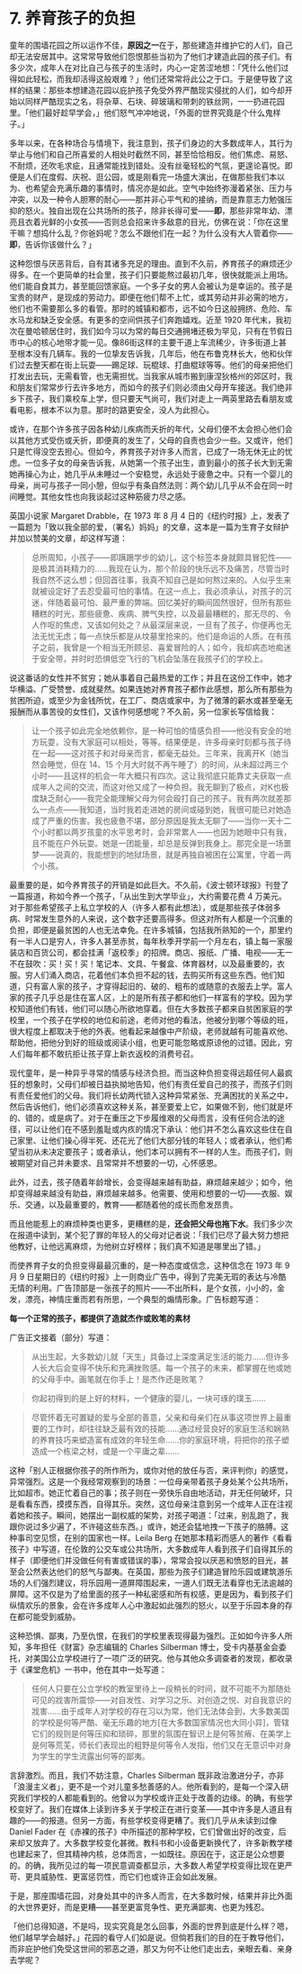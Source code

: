 # 7. 养育孩子的负担

童年的围墙花园之所以运作不佳，**原因之一**在于，那些建造并维护它的人们，自己却无法安居其中。这常常导致他们怨恨那些当初为了他们才建造此园的孩子们。有多少次，成年人在对比自己与孩子的生活时，内心一定苦涩地想：「凭什么他们过得如此轻松，而我却活得这般艰难？」他们还常常将此公之于口。于是便导致了这样的结果：那些本想建造花园以庇护孩子免受外界严酷现实侵扰的人们，如今却开始以同样严酷现实之名，将杂草、石块、碎玻璃和带刺的铁丝网，一一扔进花园里。「他们最好趁早学会，」他们怒气冲冲地说，「外面的世界究竟是个什么鬼样子。」

多年以来，在各种场合与情境下，我注意到，孩子们身边的大多数成年人，其行为举止与他们和自己所喜爱的人相处时截然不同，甚至恰恰相反。他们焦虑、易怒、不耐烦，还吹毛求疵，且通常能找到错处。没有丝毫轻松的气氛，更遑论喜悦。即便是人们在度假、庆祝、逛公园，或是刚看完一场盛大演出，在做那些我们本以为、也希望会充满乐趣的事情时，情况亦是如此。空气中始终弥漫着紧张、压力与冲突，以及一种令人胆寒的耐心——那并非心平气和的接纳，而是靠意志力勉强压抑的怒火。独自出现在公共场所的孩子，除非长得可爱——**即**，那些非常年幼、漂亮且衣着光鲜的小女孩——否则总会招来许多敌意的目光，仿佛在说：「你在这里干嘛？想捣什么乱？你爸妈呢？怎么不跟他们在一起？为什么没有大人管着你——**即**，告诉你该做什么？」

这种怨恨与厌恶背后，自有其诸多充足的理由。直到不久前，养育孩子的麻烦还少得多。在一个更简单的社会里，孩子们只要能熬过最初几年，很快就能派上用场。他们能自食其力，甚至能回馈家庭。一个多子女的男人会被认为是幸运的。孩子是宝贵的财产，是现成的劳动力。即便在他们帮不上忙，或其劳动并非必需的地方，他们也不需要那么多的看管。那时的城镇和都市，远不如今日这般拥挤、危险、车水马龙和缺乏安全感。有更多的空间供孩子们奔跑嬉戏。近至 1920 年代末，我初次在曼哈顿居住时，我们如今习以为常的每日交通拥堵还极为罕见，只有在节假日市中心的核心地带才能一见。像86街这样的主要干道上车流稀少，许多街道上甚至根本没有几辆车。我的一位挚友告诉我，几年后，他在布鲁克林长大，他和伙伴们过去整天都在街上玩耍——踢足球、玩棍球、打曲棍球等等。他们的母亲把他们打发出去玩，无需看管，也无需担忧。当我家从城市搬到康涅狄格州的郊区时，我和朋友们常常步行去许多地方，而如今的孩子们则必须由父母开车接送。我们绝非乡下孩子，我们乘校车上学，但只要天气尚可，我们对走上一两英里路去看朋友或看电影，根本不以为意。那时的路更安全，没人为此担心。

或许，在那个许多孩子因各种幼儿疾病而夭折的年代，父母们便不太会担心他们会以其他方式受伤或夭折，即便真的发生了，父母的自责也会少一些。又或许，他们只是忙得没空去担心。但如今，养育孩子对许多人而言，已成了一场无休无止的忧虑。一位多子女的母亲告诉我，从她第一个孩子出生，直到最小的孩子长大到无需她再操心为止，她几乎从未睡过一个安稳觉，永远处于疲惫之中。只有一个婴儿的母亲，尚可与孩子一同小憩，但似乎有条自然法则：两个幼儿几乎从不会在同一时间睡觉。其他女性也向我谈起过这种筋疲力尽之感。

英国小说家 Margaret Drabble，在 1973 年 8 月 4 日的《纽约时报》上，发表了一篇题为「致以我全部的爱，（署名）妈妈」的文章，这本是一篇为生育子女辩护并加以赞美的文章，却这样写道：

> 总所周知，小孩子——即蹒跚学步的幼儿，这个标签本身就颇具冒犯性——是极其消耗精力的……我现在认为，那个阶段的快乐远不及痛苦，尽管当时我自然不这么想；但回首往事，我真不知自己是如何熬过来的。人似乎生来就被设定好了去忍受最可怕的事情。在这一点上，我必须承认，对孩子的沉迷，伴随着最可怕、最严重的弊端。回忆美好的瞬间固然很好，但所有那些糟糕的时光，那些疲惫、疾病、脾气失控，以及最最糟糕的，那无尽的、令人作呕的焦虑，又该如何处之？从最深层来说，一旦有了孩子，你便再也无法无忧无虑；每一点快乐都是从坟墓里抢来的。他们是命运的人质。在有孩子之前，我曾是一个相当无所顾忌、喜爱冒险的人；如今，我却病态地痴迷于安全带，并时时恐惧低空飞行的飞机会坠落在我孩子们的学校上。

说这番话的女性并不贫穷；她从事着自己最热爱的工作；并且在这份工作中，她才华横溢、广受赞誉、成就斐然。如果连她对养育孩子都作此感想，那么所有那些为贫困所迫，或至少为金钱所忧，在工厂、商店或家中，为了微薄的薪水或甚至毫无报酬而从事苦役的女性们，又该作何感想呢？不久前，另一位家长写信给我：

> 让一个孩子如此完全地依赖你，是一种可怕的情感负担——他没有安全的地方玩耍，没有大家庭可以相处，等等。结果便是，许多母亲时刻都与孩子待在一起——这对孩子和对母亲而言，都毫无益处。三年来，我离开K（她当然会睡觉，但在 14、15 个月大时就不再午睡了）的时间，从未超过两三个小时——且这样的机会一年大概只有四次。这让我彻底只能靠丈夫获取一点成年人之间的交流，而这对他又成了一种负担。我无聊到了极点，对K也极度缺乏耐心——我完全能理解父母为何会殴打自己的孩子。我有两次就差那么一点点——我知道，当时我若走进她的房间或碰到她，我很可能已对她造成了严重的伤害。我也疲惫不堪，部分原因是我太无聊了——当你一天十二个小时都以两岁孩童的水平思考时，会非常累人——也因为她眼中只有我，且不能在户外玩耍。她是一团能量，却总是反弹到我身上。那完全是一场噩梦——说真的，我能想到的地狱场景，就是再独自被困在公寓里，守着一两个小孩。

最重要的是，如今养育孩子的开销是如此巨大。不久前，《波士顿环球报》刊登了一篇报道，称如今养一个孩子，「从出生到大学毕业」，大约需要花费 4 万美元。对于那些希望孩子上私立学校的人（许多人都有此想法），或是那些孩子体弱多病、时常发生意外的人来说，这个数字还要高得多。但这对所有人都是一个沉重的负担，即便是最贫困的人也无法幸免。在许多城镇，包括我所熟知的一个，那里约有一半人口是穷人，许多人甚至赤贫，每年秋季开学前一个月左右，镇上每一家服装店和百货公司，都会挂满「返校季」的招牌。商店、报纸、广播、电视——无一不在鼓吹：买！买！买！笔记本、文具、午餐盒、体育器材，以及最重要的，衣服。穷人们涌入商店，花着他们本负担不起的钱，去购买所有这些东西。他们知道，只有富人家的孩子，才穿得起旧的、破的、粗布的或随意的衣服去上学。富人家的孩子几乎总是住在富人区，上的是所有孩子都和他们一样富有的学校。因为学校知道他们有钱，他们可以随心所欲地穿着。但在大多数孩子都来自贫困家庭的学校里，一个孩子在学校的地位和前途，老师对他的看法，他被分到哪个等级的班，很大程度上都取决于他的外表。他看起来越像中产阶级，老师就越有可能喜欢他、帮助他，把他分到好的班级或阅读小组，也更可能忽略或原谅他的过错。因此，穷人们每年都不敢抗拒让孩子穿上新衣返校的消费号召。

现代童年，是一种异乎寻常的情感与经济负担。而当这种负担变得远超任何人最疯狂的想象时，父母们却被日益执拗地告知，他们有责任爱自己的孩子，而孩子们则有责任爱他们的父母。我们将长幼两代锁入这种异常紧张、充满困扰的关系之中，然后告诉他们，他们必须喜欢这种关系，甚至要爱上它，如果做不到，他们就是坏的、错的，或是病了。对于在重压之下步履维艰的父母而言，没有任何合法的途径，可以让他们在不感到羞耻或内疚的情况下承认：他们并不怎么喜欢这些住在自己家里、让他们操心得半死、还花光了他们大部分钱的年轻人；或者承认，他们希望当初从未决定要孩子；或者承认，他们本可以拥有不一样的人生。而孩子们，则被期望对自己并未要求、且常常并不想要的一切，心怀感恩。

此外，过去，孩子随着年龄增长，会变得越来越有助益，麻烦越来越少；如今，他却变得越来越没有助益，麻烦越来越多。他需要、使用和想要的一切——衣服、娱乐、交通，以及最重要的，教育——都随着他的成长而愈发昂贵。

而且他能惹上的麻烦种类也更多，更糟糕的是，**还会把父母也拖下水**。我们多少次在报道中读到，某个犯了罪的年轻人的父母对记者说：「我们已尽了最大努力想把他教好，让他远离麻烦，为他树立好榜样；我们真不知道是哪里出了错。」

而使养育子女的负担变得最最沉重的，是一种态度或信念，这种信念在 1973 年 9 月 9 日星期日的《纽约时报》上一则商业广告中，得到了完美无瑕的表达与冷酷无情的利用。广告顶部是一张孩子的照片——不出所料，是个女孩，小小的，金发，漂亮，神情庄重而若有所思，一个典型的煽情形象。广告标题写道：

**每一个正常的孩子，都提供了造就杰作或败笔的素材**

广告正文接着（部分）写道：

> 从出生起，大多数幼儿就「天生」具备过上深度满足生活的能力……但许多人长大后会变得不快乐和充满挫败感。每一个孩子的未来，都掌握在他或她的父母手中。画笔就在你手上！是杰作还是败笔？

> 你起初得到的是上好的材料，一个健康的婴儿，一块可琢的璞玉……

> 尽管怀着无可置疑的爱与全部的善意，父亲和母亲们在从事这项世界上最重要的工作时，却往往缺乏最有效的技能……通过经营良好的家庭生活和娴熟的养育技巧来塑造富有成效的年轻生命……你的家庭环境，将把你的孩子塑造成一个栋梁之材，或是一个平庸之辈……

这种「别人正根据你孩子的所作所为，或你对他的放任与否，来评判你」的感觉，异常强烈。这是一个我经常观察到的场景：一位母亲带着孩子身处某个公共场所，比如超市。她正忙着自己的事；孩子则在一旁快乐自由地活动，并无任何破坏，只是看看东西，摸摸东西，自得其乐。突然，这位母亲注意到另一个成年人正在注视着她和孩子。瞬间，她摆出一副权威的架势，对孩子喝道：「过来，别乱跑了，我跟你说过多少遍了，不许碰这些东西。」或许，她还会猛地拽一下孩子的胳膊。这种事司空见惯，在别的国家也一样。Leila Berg 在她那本精彩而感人的著作《看看孩子》中写道，在伦敦的公交车或公共场所，大多数成年人看到孩子们自得其乐的样子（即便他们并没做任何有害或错误的事），常常会投以厌恶和愤怒的目光，甚至会公然表达他们的怒气与鄙夷。在英国，那些为孩子们建造冒险乐园或建筑游乐场的人们强烈建议，将乐园用一道屏障围起来，一道人们既无法看穿也无法逾越的屏障。这不仅是为了给里面的孩子一种私密感和所有权感，更是因为，看到孩子们纵情欢乐的景象，会在许多成年人心中激起如此强烈的怒火，以至于乐园本身的存在都可能受到威胁。

这种恐惧、鄙夷，乃至仇恨，在我们的学校里表现得最为强烈。正如如今许多人所知，多年担任《财富》杂志编辑的 Charles Silberman 博士，受卡内基基金会委托，对美国公立学校进行了一项广泛的研究。他与其他众多调查者的发现，都收录于《课堂危机》一书中，他在其中一处写道：

> 任何人只要在公立学校的教室里待上一段稍长的时间，就不可能不为那随处可见的戕害所震惊——对自发性、对学习之乐、对创造之悦、对自我意识的戕害……由于成年人对学校的存在习以为常，他们无法体会到，大多数美国的学校是何等严酷、毫无乐趣的地方[在大多数国家情况也大同小异]，管辖它们的规则是何等压抑和琐碎，那里的氛围在智识上是何等贫瘠、在美学上是何等荒芜，师长们表现出的粗野是何等令人发指，他们又在无意识中对身为学生的学生流露出何等的鄙夷。

言辞激烈。而且，我们不妨注意，Charles Silberman 既非政治激进分子，亦非「浪漫主义者」，更不是一个对儿童多愁善感的人。他所看到的，是每一个深入研究我们学校的人都能看到的。他曾以为学校或许正处于改善的边缘。的确，有些学校变好了。我们在媒体上读到许多关于学校正在进行变革——其中许多是人道且有趣的——的报道。但另一方面，有些学校变得更糟了。我们几乎从未读到过像 Daniel Fader 在《赤裸的孩子》中所描述的那种学校，它们曾做出好的改变，后来却又放弃了。大多数学校变化甚微。教科书和小设备更新换代了，许多新教学楼也建起来了，但其精神内核，总体而言，一如既往。原因在于，这正是公众想要的。的确，我所见过的每一项民意调查都显示，大多数人希望学校变得比现在更严苛、更具威胁性、更富惩罚性，而它们也或许正会如此发展。

于是，那座围墙花园，对身处其中的许多人而言，在大多数时候，结果并非比外面的大世界更好，而是更糟——甚至更富竞争性、更充满鄙夷、也更为残忍。

「他们总得知道，不是吗，现实究竟是怎么回事，外面的世界到底是什么样？嗯，他们越早学会越好。」花园的看守人们如是说。但倘若我们的目的在于教导他们，而非庇护他们免受这世间的邪恶之道，那又为何不让他们走出去，亲眼去看、亲身去学呢？